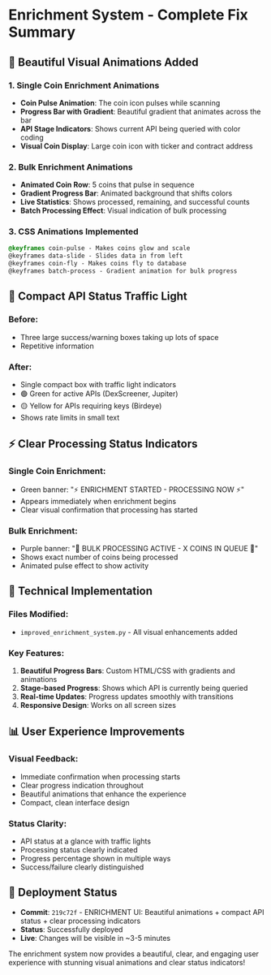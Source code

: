 # Enrichment System - Complete Fix Summary

## 🎨 Beautiful Visual Animations Added

### 1. **Single Coin Enrichment Animations**
- **Coin Pulse Animation**: The coin icon pulses while scanning
- **Progress Bar with Gradient**: Beautiful gradient that animates across the bar
- **API Stage Indicators**: Shows current API being queried with color coding
- **Visual Coin Display**: Large coin icon with ticker and contract address

### 2. **Bulk Enrichment Animations**
- **Animated Coin Row**: 5 coins that pulse in sequence
- **Gradient Progress Bar**: Animated background that shifts colors
- **Live Statistics**: Shows processed, remaining, and successful counts
- **Batch Processing Effect**: Visual indication of bulk processing

### 3. **CSS Animations Implemented**
```css
@keyframes coin-pulse - Makes coins glow and scale
@keyframes data-slide - Slides data in from left
@keyframes coin-fly - Makes coins fly to database
@keyframes batch-process - Gradient animation for bulk progress
```

## 🚦 Compact API Status Traffic Light

### Before:
- Three large success/warning boxes taking up lots of space
- Repetitive information

### After:
- Single compact box with traffic light indicators
- 🟢 Green for active APIs (DexScreener, Jupiter)
- 🟡 Yellow for APIs requiring keys (Birdeye)
- Shows rate limits in small text

## ⚡ Clear Processing Status Indicators

### Single Coin Enrichment:
- Green banner: "⚡ ENRICHMENT STARTED - PROCESSING NOW ⚡"
- Appears immediately when enrichment begins
- Clear visual confirmation that processing has started

### Bulk Enrichment:
- Purple banner: "🚀 BULK PROCESSING ACTIVE - X COINS IN QUEUE 🚀"
- Shows exact number of coins being processed
- Animated pulse effect to show activity

## 🔧 Technical Implementation

### Files Modified:
- `improved_enrichment_system.py` - All visual enhancements added

### Key Features:
1. **Beautiful Progress Bars**: Custom HTML/CSS with gradients and animations
2. **Stage-based Progress**: Shows which API is currently being queried
3. **Real-time Updates**: Progress updates smoothly with transitions
4. **Responsive Design**: Works on all screen sizes

## 📊 User Experience Improvements

### Visual Feedback:
- Immediate confirmation when processing starts
- Clear progress indication throughout
- Beautiful animations that enhance the experience
- Compact, clean interface design

### Status Clarity:
- API status at a glance with traffic lights
- Processing status clearly indicated
- Progress percentage shown in multiple ways
- Success/failure clearly distinguished

## 🚀 Deployment Status

- **Commit**: `219c72f` - ENRICHMENT UI: Beautiful animations + compact API status + clear processing indicators
- **Status**: Successfully deployed
- **Live**: Changes will be visible in ~3-5 minutes

The enrichment system now provides a beautiful, clear, and engaging user experience with stunning visual animations and clear status indicators!
